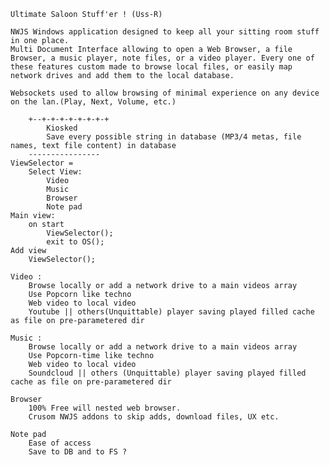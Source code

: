     Ultimate Saloon Stuff'er ! (Uss-R)

    NWJS Windows application designed to keep all your sitting room stuff in one place.
    Multi Document Interface allowing to open a Web Browser, a file Browser, a music player, note files, or a video player. Every one of these features custom made to browse local files, or easily map network drives and add them to the local database.

    Websockets used to allow browsing of minimal experience on any device on the lan.(Play, Next, Volume, etc.)

        +--+-+-+-+-+-+-+-+
            Kiosked
            Save every possible string in database (MP3/4 metas, file names, text file content) in database
        ----------------
    ViewSelector =
        Select View:
            Video
            Music
            Browser
            Note pad
    Main view:
        on start
            ViewSelector();
            exit to OS();
    Add view
        ViewSelector();

    Video :
        Browse locally or add a network drive to a main videos array
        Use Popcorn like techno
        Web video to local video
        Youtube || others(Unquittable) player saving played filled cache as file on pre-parametered dir

    Music :
        Browse locally or add a network drive to a main videos array
        Use Popcorn-time like techno
        Web video to local video
        Soundcloud || others (Unquittable) player saving played filled cache as file on pre-parametered dir

    Browser
        100% Free will nested web browser.
        Crusom NWJS addons to skip adds, download files, UX etc.

    Note pad
        Ease of access
        Save to DB and to FS ?
